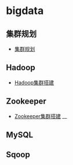 # bigdata

## 集群规划

- [ 集群规划 ](docs/集群规划.md)

## Hadoop

- [Hadoop集群搭建](docs/Hadoop集群搭建.md)

## Zookeeper

- [Zookeeper集群搭建](docs/Zookeeper集群搭建.md)
__
## MySQL

## Sqoop
